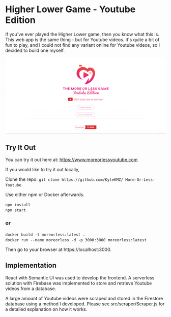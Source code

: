 # Higher Lower Game - Youtube Edition

If you've ever played the Higher Lower game, then you know what this is. This web app is the same thing - but for Youtube videos. It's quite a bit of fun to play, and I could not find any variant online for Youtube videos, so I decided to build one myself.

![alt text](src/assets/Demo.gif)

## Try It Out

You can try it out here at: https://www.moreorlessyoutube.com

If you would like to try it out locally,

Clone the repo: `git clone https://github.com/KyleKMZ/ More-Or-Less-Youtube`

Use either npm or Docker afterwards.

`npm install`\
`npm start`

### or

`docker build -t moreorless:latest .`\
`docker run --name moreorless -d -p 3000:3000 moreorless:latest`

Then go to your browser at https://localhost:3000.

## Implementation

React with Semantic UI was used to develop the frontend. A serverless solution with Firebase was implemented to store and retrieve Youtube videos from a database.

A large amount of Youtube videos were scraped and stored in the Firestore database using a method I developed. Please see src/scraper/Scraper.js for a detailed explanation on how it works.
